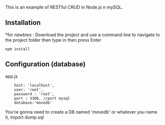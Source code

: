 This is an example of RESTful CRUD in Node.js n mySQL.

## Installation
*for newbies : Download the project and use a command line to navigate to the project folder then type in then press Enter

	npm install

## Configuration (database)
app.js

        host: 'localhost',
        user: 'root',
        password : 'root',
        port : 3306, //port mysql
        database:'movedb'	


	
You're gonna need to create a DB named 'movedb' or whatever you name it,  import dump.sql
